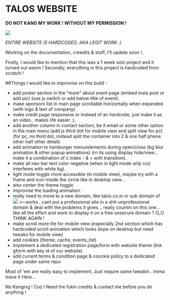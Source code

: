# TALOS WEBSITE
**DO NOT KANG MY WORK ! WITHOUT MY PERMISSION !**

![](https://komarev.com/ghpvc/?username=jesvijonathan)

*ENTIRE WEBSITE IS HARDCODED, AKA LEGIT WORK :)*

Working on the documentation, creedits & stuff, I'll update soon !.. 

Firstly, I would like to mention that this was a 1 week solo project and it turned out awsm ! 
Secondly, everything in this project is hardcoded from scratch !

##Things I would like to improvise on this build -
- add poster section in the "more" about event page (embed insta post or add pic) (use js switch or add below title of event).
- make sponsors list in main page scrollable horizontally when expanded (with logo & text of company).
- make credit page responsive or instead of an hardcode, just make it as an video.. makes life easier ;).
- add another column in contact section, be it email or some other option in the main menu (add js third dot for mobile view and split view for pc) (for pc, no third dot, instead split the container into 2 & one half phone other half other detail).
- add animation to hamburger menu/elements during open/close (bg blur animation & other popup animations) (rn its using display hide/view... make it a combination of z index - & + with transition).
- make all nav-bar text color negative (when in light mode only coz interferes with white bg).
- light mode toggle more accessible (in mobile view), maybe try with a frame and icon inside the circle like in desktop view... 
- also center the theme toggle 
- improvise the loading animation.
- really need to move to a new domain, like talos.co.in or sub domain of ![](https://www.citchennai.edu.in/talos) <--works , cant put a professional site in a shit-unprofessional domain & deal with the problems it gives.., really countin on this one... like all the effort and work to display it on a free unsecure domain ? O_O THINK AGAIN !
- make scroll more lite for mobile view (especially 2nd section which has hardcoded scroll animation which looks dope on desktop but need tweaks for mobile view)
- add cookies (theme, cache, events_list)
- Implement a dedicated registration page/form with website theme (link gform with key id of our website)
- add current terms & condition page & coockie policy to a dedicated page under same repo

Most of 'em are really easy to implement, 
Just require some tweakin.. 
Imma leave it Here... 

No Kanging ! Coz I Need the fukin credits & contact me before you do anything !

